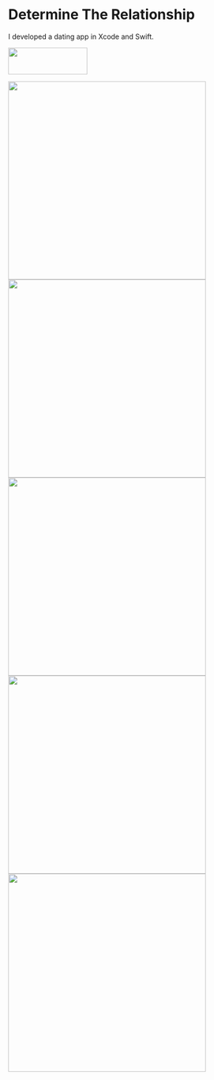 # Determine The Relationship

I developed a dating app in Xcode and Swift.

<a href="https://itunes.apple.com/us/app/determine-the-relationship/id1437939391?ls=1&amp;mt=8" target="_blank">
<img src="https://determinetherelationship.com/assets/img/mobile/apple_download.png" style="border:none;width:160px; height:54px;padding-left: 0px;"</img></a>

<img src="https://static-s.aa-cdn.net/img/ios/1437939391/8501f9a459a7cd386d166dddc624e8f1" style="height: 400px"> <img src="https://static-s.aa-cdn.net/img/ios/1437939391/f08fe2f05ec652bdd32010818608b693" style="height: 400px;"> <img src="https://static-s.aa-cdn.net/img/ios/1437939391/3de4c38fcc771b227a3ecb30c74e70d5" style="height: 400px">
<img src="https://static-s.aa-cdn.net/img/ios/1437939391/aae8d126f680ecf43202f183b270cba4" style="height: 400px"> <img src="https://static-s.aa-cdn.net/img/ios/1437939391/d008842b35971f3f07ef45a1c931cb86" style="height: 400px">
